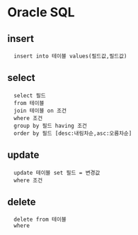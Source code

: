 
# Oracle SQL


## insert 
      insert into 테이블 values(필드값,필드값)
## select 
      select 필드 
      from 테이블 
      join 테이블 on 조건
      where 조건 
      group by 필드 having 조건 
      order by 필드 [desc:내림차순,asc:오름차순]
## update 
      update 테이블 set 필드 = 변경값 
      where 조건 
## delete 
      delete from 테이블 
      where 
